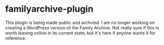 # familyarchive-plugin

This plugin is being made public and archvied. I am no longer working on creating a WordPress version of the Family Archive.
Not really sure if this is worth leaving online in its current state, but it's here if anyone wants it for reference.
